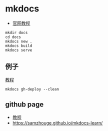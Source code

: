 # mkdocs
- [官网教程](https://www.mkdocs.org/getting-started/)
```shell
mkdir docs
cd docs
mkdocs new .
mkdocs build
mkdocs serve
```

## 例子
[教程](https://zhuanlan.zhihu.com/p/383582472)
```shell
mkdocs gh-deploy --clean
```

## github page
- [教程](https://docs.github.com/zh/pages/getting-started-with-github-pages/creating-a-github-pages-site)
- https://samzhouge.github.io/mkdocs-learn/
